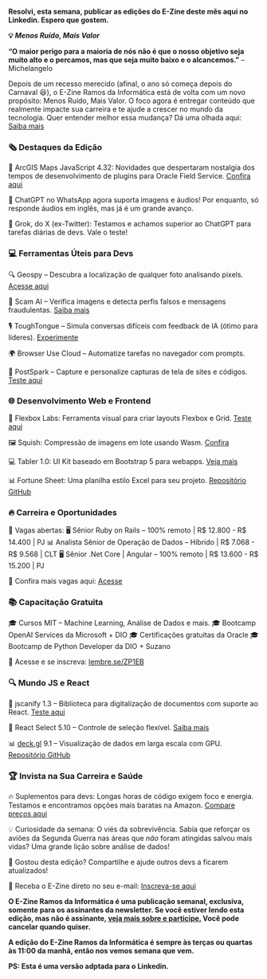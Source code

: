 **Resolvi, esta semana, publicar as edições do E-Zine deste mês aqui no Linkedin. Espero que gostem.**

**💡 *Menos Ruído, Mais Valor***

**“O maior perigo para a maioria de nós não é que o nosso objetivo seja muito alto e o percamos, mas que seja muito baixo e o alcancemos.”** – Michelangelo

Depois de um recesso merecido (afinal, o ano só começa depois do Carnaval 😆), o E-Zine Ramos da Informática está de volta com um novo propósito: Menos Ruído, Mais Valor. O foco agora é entregar conteúdo que realmente impacte sua carreira e te ajude a crescer no mundo da tecnologia. Quer entender melhor essa mudança? Dá uma olhada aqui: [Saiba mais](https://ramosdainformatica.com.br/o-novo-ramos-da-informatica-menos-ruido-mais-valor/)

### **🗞️ Destaques da Edição**

📌 ArcGIS Maps JavaScript 4.32: Novidades que despertaram nostalgia dos tempos de desenvolvimento de plugins para Oracle Field Service. [Confira aqui](https://ramosdainformatica.com.br/arcgis-maps-javascript-novidades-da-versao-4-32/)

📌 ChatGPT no WhatsApp agora suporta imagens e áudios\! Por enquanto, só responde áudios em inglês, mas já é um grande avanço.

📌 Grok, do X (ex-Twitter): Testamos e achamos superior ao ChatGPT para tarefas diárias de devs. Vale o teste\!

### **💻 Ferramentas Úteis para Devs**

🔍 Geospy – Descubra a localização de qualquer foto analisando pixels. [Acesse aqui](https://geospy.ai/)

🚨 Scam AI – Verifica imagens e detecta perfis falsos e mensagens fraudulentas. [Saiba mais](https://www.scam.ai/)

🎙️ ToughTongue – Simula conversas difíceis com feedback de IA (ótimo para líderes). [Experimente](https://www.toughtongueai.com/)

🌍 Browser Use Cloud – Automatize tarefas no navegador com prompts.

🎨 PostSpark – Capture e personalize capturas de tela de sites e códigos. [Teste aqui](https://postspark.app/)

### **🌐 Desenvolvimento Web e Frontend**

🎯 Flexbox Labs: Ferramenta visual para criar layouts Flexbox e Grid. [Teste aqui](https://flexboxlabs.netlify.app/)

🖼️ Squish: Compressão de imagens em lote usando Wasm. [Confira](https://github.com/addyosmani/squish)

💻 Tabler 1.0: UI Kit baseado em Bootstrap 5 para webapps. [Veja mais](https://tabler.io/blog/tabler-1.0)

📊 Fortune Sheet: Uma planilha estilo Excel para seu projeto. [Repositório GitHub](https://github.com/ruilisi/fortune-sheet)

### **🔥 Carreira e Oportunidades**

💼 Vagas abertas: 🖥️ Sênior Ruby on Rails – 100% remoto | R$ 12.800 \- R$ 14.400 | PJ 📊 Analista Sênior de Operação de Dados – Híbrido | R$ 7.068 \- R$ 9.568 | CLT 🖥️ Sênior .Net Core | Angular – 100% remoto | R$ 13.600 \- R$ 15.200 | PJ

🔗 Confira mais vagas aqui: [Acesse](https://impulso.link/oportunidades?referral=d466696f)

### **📚 Capacitação Gratuita**

🎓 Cursos MIT – Machine Learning, Análise de Dados e mais. 🎓 Bootcamp OpenAI Services da Microsoft \+ DIO 🎓 Certificações gratuitas da Oracle 🎓 Bootcamp de Python Developer da DIO \+ Suzano

🔗 Acesse e se inscreva: [lembre.se/ZP1EB](http://lembre.se/ZP1EB)

### **🔍 Mundo JS e React**

📑 jscanify 1.3 – Biblioteca para digitalização de documentos com suporte ao React. [Teste aqui](https://github.com/puffinsoft/jscanify)

🔘 React Select 5.10 – Controle de seleção flexível. [Saiba mais](https://react-select.com/components)

📊 [deck.gl](http://deck.gl/) 9.1 – Visualização de dados em larga escala com GPU. [Repositório GitHub](https://github.com/visgl/deck.gl/blob/9.1-release/docs/whats-new.md#deckgl-v91)

### **🏆 Invista na Sua Carreira e Saúde**

🔥 Suplementos para devs: Longas horas de código exigem foco e energia. Testamos e encontramos opções mais baratas na Amazon. [Compare preços aqui](https://amzn.to/43lVcMA)

💡 Curiosidade da semana: O viés da sobrevivência. Sabia que reforçar os aviões da Segunda Guerra nas áreas que *não* foram atingidas salvou mais vidas? Uma grande lição sobre análise de dados\!

📢 Gostou desta edição? Compartilhe e ajude outros devs a ficarem atualizados\!

🔗 Receba o E-Zine direto no seu e-mail: [Inscreva-se aqui](https://ramosdainformatica.com.br/e-zine-dev-ramos-da-informatica/)

**O E-Zine Ramos da Informática é uma publicação semanal, exclusiva, somente para os assinantes da newsletter. Se você estiver lendo esta edição, mas não é assinante, [veja mais sobre e participe.](https://ramosdainformatica.com.br/e-zine-dev-ramos-da-informatica/) Você pode cancelar quando quiser.** 

**A edição do E-Zine Ramos da Informática é sempre às terças ou quartas às 11:00 da manhã, então nos vemos semana que vem.**

**PS: Esta é uma versão adptada para o Linkedin.**

